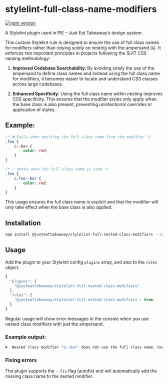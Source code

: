 # stylelint-full-class-name-modifiers

[![npm version](https://badge.fury.io/js/@justeattakeaway%stylelint-full-class-name-modifiers.svg)](https://badge.fury.io/js/@justeattakeaway%stylelint-full-class-name-modifiers)

A Stylelint plugin used in PIE – Just Eat Takeaway’s design system.

This custom Stylelint rule is designed to ensure the use of full class names for modifiers rather than relying solely on nesting with the ampersand (`&`). It enforces two important principles in projects following the SUIT CSS naming methodology:

1. **Improved Codebase Searchability**: By avoiding solely the use of the ampersand to define class names and instead using the full class name for modifiers, it becomes easier to locate and understand CSS classes across large codebases.

2. **Enhanced Specificity**: Using the full class name within nesting improves CSS specificity. This ensures that the modifier styles only apply when the base class is also present, preventing unintentional overrides or application of styles.

## Example:

```scss
/* ❌ Fails when omitting the full class name from the modifier */
.foo {
    &--bar {
        color: red;
    }
}

/* ✅ Works when the full class name is used */
.foo {
    &.foo--bar {
        color: red;
    }
}
```

This usage ensures the full class name is explicit and that the modifier will only take effect when the base class is also applied.

## Installation

```bash
npm install @justeattakeaway/stylelint-full-nested-class-modifiers --save-dev
```

## Usage

Add the plugin to your Stylelint config `plugins` array, and also to the `rules` object.

```js
{
  "plugins": [
    "@justeattakeaway/stylelint-full-nested-class-modifiers"
  ],
  "rules": {
    '@justeattakeaway/stylelint-full-nested-class-modifiers': true,
  }
}
```

Regular usage will show error messages in the console when you use nested class modifiers with just the ampersand.

### Example output:

```bash
✖  Nested class modifier "&--bar" does not use the full class name. Use "&.foo--bar" instead.  @justeattakeaway/stylelint-full-nested-class-modifiers
```

### Fixing errors

The plugin supports the `--fix` flag (autofix) and will automatically add the missing class name to the nested modifier.
